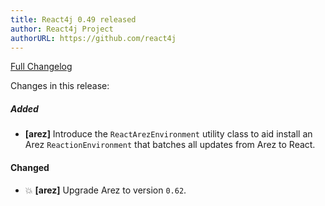 ```yaml
---
title: React4j 0.49 released
author: React4j Project
authorURL: https://github.com/react4j
---
```


[Full Changelog](https://github.com/react4j/react4j/compare/v0.48...v0.49)

Changes in this release:

##### Added
* **\[arez\]** Introduce the `ReactArezEnvironment` utility class to aid install an Arez `ReactionEnvironment`
  that batches all updates from Arez to React.

#### Changed
* 💥 **\[arez\]** Upgrade Arez to version `0.62`.
